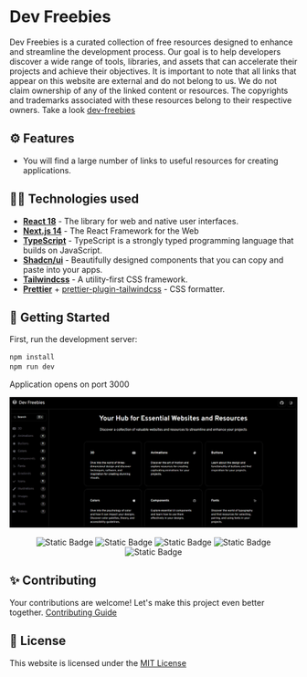 # Dev Freebies

Dev Freebies is a curated collection of free resources designed to enhance and streamline the development process. Our goal is to help developers discover a wide range of tools, libraries, and assets that can accelerate their projects and achieve their objectives. It is important to note that all links that appear on this website are external and do not belong to us. We do not claim ownership of any of the linked content or resources. The copyrights and trademarks associated with these resources belong to their respective owners. Take a look [dev-freebies](https://dev-freebies.vercel.app/)

## ⚙️ Features

- You will find a large number of links to useful resources for creating applications.

## 👨‍💻 Technologies used

- [**React 18**](https://react.dev/) - The library for web and native user interfaces.
- [**Next.js 14**](https://nextjs.org/) - The React Framework for the Web
- [**TypeScript**](https://www.typescriptlang.org/) - TypeScript is a strongly typed programming language that builds on JavaScript.
- [**Shadcn/ui**](https://ui.shadcn.com//) - Beautifully designed components that you can copy and paste into your apps.
- [**Tailwindcss**](https://tailwindcss.com/) - A utility-first CSS framework.
- [**Prettier**](https://prettier.io/) + [prettier-plugin-tailwindcss](https://github.com/tailwindlabs/prettier-plugin-tailwindcss) - CSS formatter.

## 🚀 Getting Started

First, run the development server:

```bash
npm install
npm run dev
```

Application opens on port 3000

<img src='./public/github/wallpaper.webp'>
<div align="center">

![Static Badge](https://img.shields.io/badge/React-61DAFB?style=flat&logo=react&logoColor=ffffff)
![Static Badge](https://img.shields.io/badge/NextJs-000000?style=flat&logo=nextdotjs&logoColor=ffffff)
![Static Badge](https://img.shields.io/badge/TypeScript-3178C6?style=flat&logo=typescript&logoColor=%23fff)
![Static Badge](https://img.shields.io/badge/Tailwind%20CSS-06B6D4?style=flat&logo=tailwindcss&logoColor=ffffff)
![Static Badge](https://img.shields.io/badge/Shadcn%2Fui-000000?style=flat&logo=shadcnui&logoColor=%23fff)

</div>

## ✨ Contributing

Your contributions are welcome! Let's make this project even better together. [Contributing Guide](https://github.com/Reyes1921/dev-freebies/blob/main/contributing)

## 🔑 License

This website is licensed under the [MIT License](https://github.com/Reyes1921/dev-freebies/blob/main/LICENSE)
